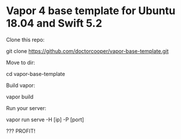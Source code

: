 # Vapor 4 base template for Ubuntu 18.04 and Swift 5.2

Clone this repo:

git clone https://github.com/doctorcooper/vapor-base-template.git

Move to dir:

cd vapor-base-template

Build vapor:

vapor build

Run your server:

vapor run serve -H [ip] -P [port]

???
PROFIT!
